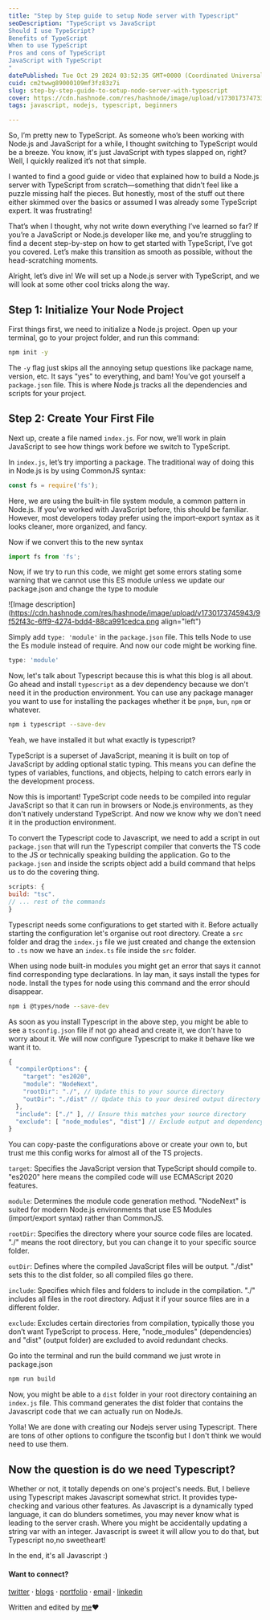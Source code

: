 ```yaml
---
title: "Step by Step guide to setup Node server with Typescript"
seoDescription: "TypeScript vs JavaScript
Should I use TypeScript?
Benefits of TypeScript
When to use TypeScript
Pros and cons of TypeScript
JavaScript with TypeScript
"
datePublished: Tue Oct 29 2024 03:52:35 GMT+0000 (Coordinated Universal Time)
cuid: cm2twwg89000109mf3fz83z7i
slug: step-by-step-guide-to-setup-node-server-with-typescript
cover: https://cdn.hashnode.com/res/hashnode/image/upload/v1730173747339/8768ca92-4fcd-44d1-9f8e-8c4a697435a0.png
tags: javascript, nodejs, typescript, beginners

---
```


So, I’m pretty new to TypeScript. As someone who’s been working with Node.js and JavaScript for a while, I thought switching to TypeScript would be a breeze. You know, it's just JavaScript with types slapped on, right? Well, I quickly realized it’s not that simple.

I wanted to find a good guide or video that explained how to build a Node.js server with TypeScript from scratch—something that didn’t feel like a puzzle missing half the pieces. But honestly, most of the stuff out there either skimmed over the basics or assumed I was already some TypeScript expert. It was frustrating!

That’s when I thought, why not write down everything I’ve learned so far? If you’re a JavaScript or Node.js developer like me, and you’re struggling to find a decent step-by-step on how to get started with TypeScript, I’ve got you covered. Let’s make this transition as smooth as possible, without the head-scratching moments.

Alright, let’s dive in! We will set up a Node.js server with TypeScript, and we will look at some other cool tricks along the way.

## Step 1: Initialize Your Node Project

First things first, we need to initialize a Node.js project. Open up your terminal, go to your project folder, and run this command:

```bash
npm init -y
```

The `-y` flag just skips all the annoying setup questions like package name, version, etc. It says "yes" to everything, and bam! You’ve got yourself a `package.json` file. This is where Node.js tracks all the dependencies and scripts for your project.

## Step 2: Create Your First File

Next up, create a file named `index.js`. For now, we’ll work in plain JavaScript to see how things work before we switch to TypeScript.

In `index.js`, let’s try importing a package. The traditional way of doing this in Node.js is by using CommonJS syntax:

```js
const fs = require('fs');
```

Here, we are using the built-in file system module, a common pattern in Node.js. If you’ve worked with JavaScript before, this should be familiar. However, most developers today prefer using the import-export syntax as it looks cleaner, more organized, and fancy.

Now if we convert this to the new syntax

```js
import fs from 'fs';
```

Now, if we try to run this code, we might get some errors stating some warning that we cannot use this ES module unless we update our package.json and change the type to module

![Image description](https://cdn.hashnode.com/res/hashnode/image/upload/v1730173745943/9f52f43c-6ff9-4274-bdd4-88ca991cedca.png align="left")

Simply add `type: 'module'` in the `package.json` file. This tells Node to use the Es module instead of require. And now our code might be working fine.

```js
type: 'module'
```

Now, let's talk about Typescript because this is what this blog is all about. Go ahead and install `typescript` as a dev dependency because we don't need it in the production environment. You can use any package manager you want to use for installing the packages whether it be `pnpm`, `bun`, `npm` or whatever.

```bash
npm i typescript --save-dev
```

Yeah, we have installed it but what exactly is typescript?

TypeScript is a superset of JavaScript, meaning it is built on top of JavaScript by adding optional static typing. This means you can define the types of variables, functions, and objects, helping to catch errors early in the development process.

Now this is important! TypeScript code needs to be compiled into regular JavaScript so that it can run in browsers or Node.js environments, as they don't natively understand TypeScript. And now we know why we don't need it in the production environment.

To convert the Typescript code to Javascript, we need to add a script in out `package.json` that will run the Typescript compiler that converts the TS code to the JS or technically speaking building the application. Go to the `package.json` and inside the scripts object add a build command that helps us to do the covering thing.

```javascript
scripts: { 
build: "tsc".
// ... rest of the commands
}
```

Typescript needs some configurations to get started with it. Before actually starting the configuration let's organise out root directory. Create a `src` folder and drag the `index.js` file we just created and change the extension to `.ts` now we have an `index.ts` file inside the `src` folder.

When using node built-in modules you might get an error that says it cannot find corresponding type declarations. In lay man, it says install the types for node. Install the types for node using this command and the error should disappear.

```bash
npm i @types/node --save-dev
```

As soon as you install Typescript in the above step, you might be able to see a `tsconfig.json` file if not go ahead and create it, we don't have to worry about it. We will now configure Typescript to make it behave like we want it to.

```javascript
{
  "compilerOptions": {
    "target": "es2020",
    "module": "NodeNext",
    "rootDir": "./", // Update this to your source directory
    "outDir": "./dist" // Update this to your desired output directory
  },
  "include": ["./" ], // Ensure this matches your source directory
  "exclude": [ "node_modules", "dist"] // Exclude output and dependency directories
}
```

You can copy-paste the configurations above or create your own to, but trust me this config works for almost all of the TS projects.

`target`: Specifies the JavaScript version that TypeScript should compile to. "es2020" here means the compiled code will use ECMAScript 2020 features.

`module`: Determines the module code generation method. "NodeNext" is suited for modern Node.js environments that use ES Modules (import/export syntax) rather than CommonJS.

`rootDir`: Specifies the directory where your source code files are located. "./" means the root directory, but you can change it to your specific source folder.

`outDir`: Defines where the compiled JavaScript files will be output. "./dist" sets this to the dist folder, so all compiled files go there.

`include`: Specifies which files and folders to include in the compilation. "./" includes all files in the root directory. Adjust it if your source files are in a different folder.

`exclude`: Excludes certain directories from compilation, typically those you don’t want TypeScript to process. Here, "node\_modules" (dependencies) and "dist" (output folder) are excluded to avoid redundant checks.

Go into the terminal and run the build command we just wrote in package.json

```bash
npm run build
```

Now, you might be able to a `dist` folder in your root directory containing an `index.js` file. This command generates the dist folder that contains the Javascript code that we can actually run on NodeJs.

Yolla! We are done with creating our Nodejs server using Typescript. There are tons of other options to configure the tsconfig but I don't think we would need to use them.

## Now the question is do we need Typescript?

Whether or not, it totally depends on one's project's needs. But, I believe using Typescript makes Javascript somewhat strict. It provides type-checking and various other features. As Javascript is a dynamically typed language, it can do blunders sometimes, you may never know what is leading to the server crash. Where you might be accidentally updating a string var with an integer. Javascript is sweet it will allow you to do that, but Typescript no,no sweetheart!

In the end, it's all Javascript :)

#### Want to connect?

[twitter](https://twitter.com/garimaasharma_) · [blogs](https://dev.to/garimasharma) · [portfolio](https://garimasharma.netlify.app) · [email](mailto:sharmagarima814@gmail.com) · [linkedin](https://www.linkedin.com/in/garima-sharma08/)

Written and edited by [me](https://twitter.com/garimavatss)❤️